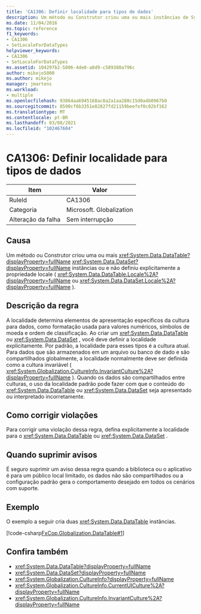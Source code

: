 ```yaml
---
title: 'CA1306: Definir localidade para tipos de dados'
description: Um método ou Construtor criou uma ou mais instâncias de System. Data. DataTable ou System. Data. DataSet e não definiu explicitamente a propriedade locale.
ms.date: 11/04/2016
ms.topic: reference
f1_keywords:
- CA1306
- SetLocaleForDataTypes
helpviewer_keywords:
- CA1306
- SetLocaleForDataTypes
ms.assetid: 104297b2-5806-4de0-a8d9-c589380a796c
author: mikejo5000
ms.author: mikejo
manager: jmartens
ms.workload:
- multiple
ms.openlocfilehash: 93864aa6945168ac8a2a1aa288c15d0a4b0967b0
ms.sourcegitcommit: 8590cf6b3351e82827fd21159beefef0c02bf162
ms.translationtype: MT
ms.contentlocale: pt-BR
ms.lasthandoff: 03/08/2021
ms.locfileid: "102467604"
---
```

# <a name="ca1306-set-locale-for-data-types"></a>CA1306: Definir localidade para tipos de dados

|Item|Valor|
|-|-|
|RuleId|CA1306|
|Categoria|Microsoft. Globalization|
|Alteração da falha|Sem interrupção|

## <a name="cause"></a>Causa
Um método ou Construtor criou uma ou mais <xref:System.Data.DataTable?displayProperty=fullName> <xref:System.Data.DataSet?displayProperty=fullName> instâncias ou e não definiu explicitamente a propriedade locale ( <xref:System.Data.DataTable.Locale%2A?displayProperty=fullName> ou <xref:System.Data.DataSet.Locale%2A?displayProperty=fullName> ).

## <a name="rule-description"></a>Descrição da regra
A localidade determina elementos de apresentação específicos da cultura para dados, como formatação usada para valores numéricos, símbolos de moeda e ordem de classificação. Ao criar um <xref:System.Data.DataTable> ou <xref:System.Data.DataSet> , você deve definir a localidade explicitamente. Por padrão, a localidade para esses tipos é a cultura atual. Para dados que são armazenados em um arquivo ou banco de dado e são compartilhados globalmente, a localidade normalmente deve ser definida como a cultura invariável ( <xref:System.Globalization.CultureInfo.InvariantCulture%2A?displayProperty=fullName> ). Quando os dados são compartilhados entre culturas, o uso da localidade padrão pode fazer com que o conteúdo do <xref:System.Data.DataTable> ou <xref:System.Data.DataSet> seja apresentado ou interpretado incorretamente.

## <a name="how-to-fix-violations"></a>Como corrigir violações
Para corrigir uma violação dessa regra, defina explicitamente a localidade para o <xref:System.Data.DataTable> ou <xref:System.Data.DataSet> .

## <a name="when-to-suppress-warnings"></a>Quando suprimir avisos
É seguro suprimir um aviso dessa regra quando a biblioteca ou o aplicativo é para um público local limitado, os dados não são compartilhados ou a configuração padrão gera o comportamento desejado em todos os cenários com suporte.

## <a name="example"></a>Exemplo
O exemplo a seguir cria duas <xref:System.Data.DataTable> instâncias.

[!code-csharp[FxCop.Globalization.DataTable#1](../code-quality/codesnippet/CSharp/ca1306-set-locale-for-data-types_1.cs)]

## <a name="see-also"></a>Confira também

- <xref:System.Data.DataTable?displayProperty=fullName>
- <xref:System.Data.DataSet?displayProperty=fullName>
- <xref:System.Globalization.CultureInfo?displayProperty=fullName>
- <xref:System.Globalization.CultureInfo.CurrentUICulture%2A?displayProperty=fullName>
- <xref:System.Globalization.CultureInfo.InvariantCulture%2A?displayProperty=fullName>
